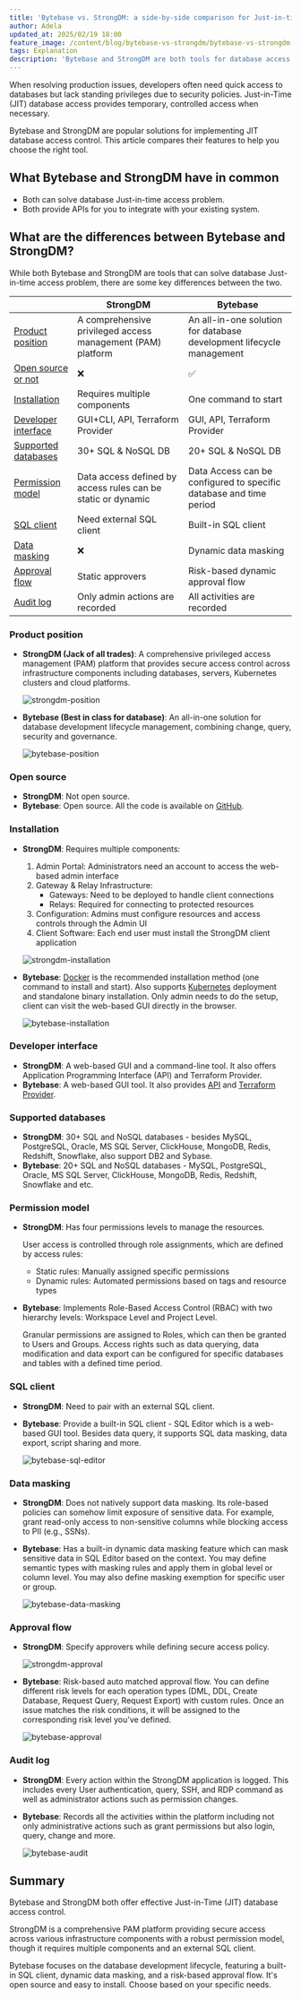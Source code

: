 ```yaml
---
title: 'Bytebase vs. StrongDM: a side-by-side comparison for Just-in-time (JIT) database access control'
author: Adela
updated_at: 2025/02/19 18:00
feature_image: /content/blog/bytebase-vs-strongdm/bytebase-vs-strongdm-banner.webp
tags: Explanation
description: 'Bytebase and StrongDM are both tools for database access control. This article compares the features and pricing of Bytebase and StrongDM.'
---
```


When resolving production issues, developers often need quick access to databases but lack standing privileges due to security policies. Just-in-Time (JIT) database access provides temporary, controlled access when necessary.

Bytebase and StrongDM are popular solutions for implementing JIT database access control. This article compares their features to help you choose the right tool.

## What Bytebase and StrongDM have in common

- Both can solve database Just-in-time access problem.
- Both provide APIs for you to integrate with your existing system.

## What are the differences between Bytebase and StrongDM?

While both Bytebase and StrongDM are tools that can solve database Just-in-time access problem, there are some key differences between the two.

|                                             | StrongDM                                                     | Bytebase                                                             |
| ------------------------------------------- | ------------------------------------------------------------ | -------------------------------------------------------------------- |
| [Product position](#product-position)       | A comprehensive privileged access management (PAM) platform  | An all-in-one solution for database development lifecycle management |
| [Open source or not](#open-source)          | ❌                                                           | ✅                                                                   |
| [Installation](#installation)               | Requires multiple components                                 | One command to start                                                 |
| [Developer interface](#developer-interface) | GUI+CLI, API, Terraform Provider                             | GUI, API, Terraform Provider                                         |
| [Supported databases](#supported-databases) | 30+ SQL & NoSQL DB                                           | 20+ SQL & NoSQL DB                                                   |
| [Permission model](#permission-model)       | Data access defined by access rules can be static or dynamic | Data Access can be configured to specific database and time period   |
| [SQL client](#sql-client)                   | Need external SQL client                                     | Built-in SQL client                                                  |
| [Data masking](#data-masking)               | ❌                                                           | Dynamic data masking                                                 |
| [Approval flow](#approval-flow)             | Static approvers                                             | Risk-based dynamic approval flow                                     |
| [Audit log](#audit-log)                     | Only admin actions are recorded                              | All activities are recorded                                          |

### Product position

- **StrongDM (Jack of all trades)**: A comprehensive privileged access management (PAM) platform that provides secure access control across infrastructure components including databases, servers, Kubernetes clusters and cloud platforms.

  ![strongdm-position](/content/blog/bytebase-vs-strongdm/strongdm-position.webp)

- **Bytebase (Best in class for database)**: An all-in-one solution for database development lifecycle management, combining change, query, security and governance.

  ![bytebase-position](/content/blog/bytebase-vs-flyway/bytebase-position.webp)

### Open source

- **StrongDM**: Not open source.
- **Bytebase**: Open source. All the code is available on [GitHub](https://github.com/bytebase/bytebase).

### Installation

- **StrongDM**: Requires multiple components:

  1. Admin Portal: Administrators need an account to access the web-based admin interface
  1. Gateway & Relay Infrastructure:
     - Gateways: Need to be deployed to handle client connections
     - Relays: Required for connecting to protected resources
  1. Configuration: Admins must configure resources and access controls through the Admin UI
  1. Client Software: Each end user must install the StrongDM client application

  ![strongdm-installation](/content/blog/bytebase-vs-strongdm/strongdm-installation.webp)

- **Bytebase**: [Docker](/docs/get-started/self-host/#docker/) is the recommended installation method (one command to install and start). Also supports [Kubernetes](/docs/get-started/self-host/#kubernetes/) deployment and standalone binary installation. Only admin needs to do the setup, client can visit the web-based GUI directly in the browser.

  ![bytebase-installation](/content/blog/bytebase-vs-strongdm/bytebase-installation.webp)

### Developer interface

- **StrongDM**: A web-based GUI and a command-line tool. It also offers Application Programming Interface (API) and Terraform Provider.
- **Bytebase**: A web-based GUI tool. It also provides [API](/docs/api/overview/) and [Terraform Provider](/docs/get-started/terraform/).

### Supported databases

- **StrongDM**: 30+ SQL and NoSQL databases - besides MySQL, PostgreSQL, Oracle, MS SQL Server, ClickHouse, MongoDB, Redis, Redshift, Snowflake, also support DB2 and Sybase.
- **Bytebase**: 20+ SQL and NoSQL databases - MySQL, PostgreSQL, Oracle, MS SQL Server, ClickHouse, MongoDB, Redis, Redshift, Snowflake and etc.

### Permission model

- **StrongDM**: Has four permissions levels to manage the resources.

  User access is controlled through role assignments, which are defined by access rules:

  - Static rules: Manually assigned specific permissions
  - Dynamic rules: Automated permissions based on tags and resource types

- **Bytebase**: Implements Role-Based Access Control (RBAC) with two hierarchy levels: Workspace Level and Project Level.

  Granular permissions are assigned to Roles, which can then be granted to Users and Groups. Access rights such as data querying, data modification and data export can be configured for specific databases and tables with a defined time period.

### SQL client

- **StrongDM**: Need to pair with an external SQL client.
- **Bytebase**: Provide a built-in SQL client - SQL Editor which is a web-based GUI tool. Besides data query, it supports SQL data masking, data export, script sharing and more.

  ![bytebase-sql-editor](/content/blog/bytebase-vs-strongdm/bytebase-sql-editor.webp)

### Data masking

- **StrongDM**: Does not natively support data masking. Its role-based policies can somehow limit exposure of sensitive data. For example, grant read-only access to non-sensitive columns while blocking access to PII (e.g., SSNs).
- **Bytebase**: Has a built-in dynamic data masking feature which can mask sensitive data in SQL Editor based on the context. You may define semantic types with masking rules and apply them in global level or column level. You may also define masking exemption for specific user or group.

  ![bytebase-data-masking](/content/blog/bytebase-vs-strongdm/bytebase-data-masking.webp)

### Approval flow

- **StrongDM**: Specify approvers while defining secure access policy.

  ![strongdm-approval](/content/blog/bytebase-vs-strongdm/strongdm-approval.webp)

- **Bytebase**: Risk-based auto matched approval flow. You can define different risk levels for each operation types (DML, DDL, Create Database, Request Query, Request Export) with custom rules. Once an issue matches the risk conditions, it will be assigned to the corresponding risk level you've defined.

  ![bytebase-approval](/content/blog/bytebase-vs-strongdm/bytebase-approval.webp)

### Audit log

- **StrongDM**: Every action within the StrongDM application is logged. This includes every User authentication, query, SSH, and RDP command as well as administrator actions such as permission changes.

- **Bytebase**: Records all the activities within the platform including not only administrative actions such as grant permissions but also login, query, change and more.

  ![bytebase-audit](/content/blog/bytebase-vs-strongdm/bytebase-audit.webp)

## Summary

Bytebase and StrongDM both offer effective Just-in-Time (JIT) database access control.

StrongDM is a comprehensive PAM platform providing secure access across various infrastructure components with a robust permission model, though it requires multiple components and an external SQL client.

Bytebase focuses on the database development lifecycle, featuring a built-in SQL client, dynamic data masking, and a risk-based approval flow. It's open source and easy to install. Choose based on your specific needs.
